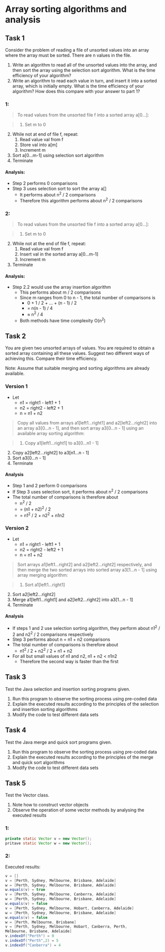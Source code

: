 # Array sorting algorithms and analysis

## Task 1

Consider the problem of reading a file of unsorted values into an array where the array must be sorted. There are n values in the file.

1. Write an algorithm to read all of the unsorted values into the array, and then sort the array using the selection sort algorithm. What is the time efficiency of your algorithm?
2. Write an algorithm to read each value in turn, and insert it into a sorted array, which is initially empty. What is the time efficiency of your algorithm? How does this compare with your answer to part 1?

### 1:

>To read values from the unsorted file f into a sorted array a[0...]:

>1. Set m to 0
2. While not at end of file f, repeat:
	1. Read value val from f
	2. Store val into a[m]
	3. Increment m
3. Sort a[0...m-1] using selection sort algorithm
4. Terminate

#### Analysis:

- Step 2 performs 0 comparisons
- Step 3 uses selection sort to sort the array a[]
	- It performs about n<sup>2</sup> / 2 comparisons
	- Therefore this algorithm performs about n<sup>2</sup> / 2 comparisons

### 2:

>To read values from the unsorted file f into a sorted array a[0...]:

>1. Set m to 0
2. While not at the end of file f, repeat:
	1. Read value val from f
	2. Insert val in the sorted array a[0...m-1]
	3. Increment m
3. Terminate

#### Analysis:

- Step 2.2 would use the array insertion algorithm
	- This performs about m / 2 comparisons
	- Since m ranges from 0 to n - 1, the total number of comparisons is
		- 0 + 1 / 2 + ... + (n - 1) / 2
		- = n(n - 1) / 4
		- &asymp; n<sup>2</sup> / 4
	- Both methods have time complexity O(n<sup>2</sup>)

## Task 2

You are given two unsorted arrays of values. You are required to obtain a sorted array containing all these values. Suggest two different ways of achieving this. Compare their time efficiency.

Note: Assume that suitable merging and sorting algorithms are already available.

### Version 1

- Let
	- n1 = right1 - left1 + 1
	- n2 = right2 - left2 + 1
	- n = n1 + n2

>Copy all values from arrays a1[left1...right1] and a2[left2...right2] into an array a3[0...n - 1], and then sort array a3[0...n - 1] using an available array sorting algorithm:

>1. Copy a1[left1...right1] to a3[0...n1 - 1]
2. Copy a2[left2...right2] to a3[n1...n - 1]
3. Sort a3[0...n - 1]
4. Terminate

#### Analysis

- Step 1 and 2 perform 0 comparisons
- If Step 3 uses selection sort, it performs about n<sup>2</sup> / 2 comparisons
- The total number of comparisons is therefore about
	- n<sup>2</sup> / 2
	- = (n1 + n2)<sup>2</sup> / 2
	- = n1<sup>2</sup> /  2 + n2<sup>2</sup> + n1n2

### Version 2

- Let
	- n1 = right1 - left1 + 1
	- n2 = right2 - left2 + 1
	- n = n1 + n2

>Sort arrays a1[left1...right2] and a2[left2...right2] respectively, and then merge the two sorted arrays into sorted array a3[1...n - 1] using array merging algorithm:

>1. Sort a1[left1...right1]
2. Sort a2[left2...right2]
3. Merge a1[left1...right1] and a2[left2...right2] into a3[1...n - 1]
4. Terminate

#### Analysis

- If steps 1 and 2 use selection sorting algorithm, they perform about n1<sup>2</sup> / 2 and n2<sup>2</sup> / 2 comparisons respectively
- Step 3 performs about n = n1 + n2 comparisons
- The total number of comparisons is therefore about
	- n1<sup>2</sup> / 2 + n2<sup>2</sup> / 2 + n1 + n2
- For all but small values of n1 and n2, n1 + n2 < n1n2
	- Therefore the second way is faster than the first

## Task 3

Test the Java selection and insertion sorting programs given.

1. Run this program to observe the sorting process using pre-coded data
2. Explain the executed results according to the principles of the selection and insertion sorting algorithms
3. Modify the code to test different data sets

## Task 4

Test the Java merge and quick sort programs given.

1. Run this program to observe the sorting process using pre-coded data
2. Explain the executed results according to the principles of the merge and quick sort algorithms
3. Modify the code to test different data sets

## Task 5

Test the Vector class.

1. Note how to construct vector objects
2. Observe the operation of some vector methods by analysing the executed results

### 1:

``` java
private static Vector v = new Vector();
pritave static Vector w = new Vector();
```

### 2:

Executed results:

``` java
v = []
v = [Perth, Sydney, Melbourne, Brisbane, Adelaide]
w = [Perth, Sydney, Melbourne, Brisbane, Adelaide]
w.equals(v) = true
v = [Perth, Sydney, Melbourne, Canberra, Adelaide]
w = [Perth, Sydney, Melbourne, Brisbane, Adelaide]
w.equals(v) = false
v = [Perth, Sydney, Melbourne, Hobart, Canberra, Adelaide]
w = [Perth, Sydney, Melbourne, Brisbane, Adelaide]
w.equals(v) = false
w = [Perth, Melbourne, Brisbane]
v = [Perth, Sydney, Melbourne, Hobart, Canberra, Perth,
Melbourne, Brisbane, Adelaide]
v.indexOf("Perth") = 0
v.indexOf("Perth",2) = 5
v.indexOf("Canberra") = 4
```
